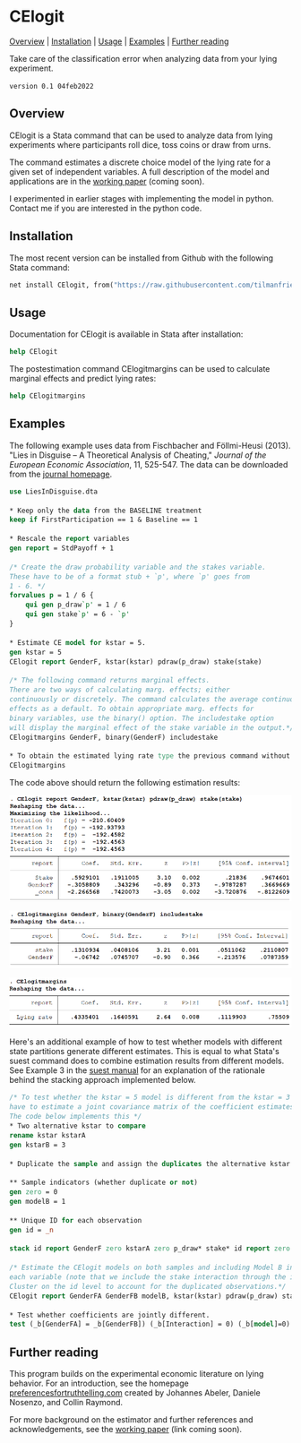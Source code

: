 
CElogit
=================================

[Overview](#overview)
| [Installation](#installation)
| [Usage](#usage)
| [Examples](#examples)
| [Further reading](#further-reading)

Take care of the classification error when analyzing data from your lying experiment.

`version 0.1 04feb2022`


Overview
---------------------------------

CElogit is a Stata command that can be used to analyze data from lying experiments where participants roll dice, toss coins or draw from urns.

The command estimates a discrete choice model of the lying rate for a given set of independent variables. A full description of the model and applications are in the [working paper](https://tilmanfries.github.io/PAPER) (coming soon).

I experimented in earlier stages with implementing the model in python. Contact me if you are interested in the python code.

Installation
---------------------------------

The most recent version can be installed from Github with the following Stata command:

```stata
net install CElogit, from("https://raw.githubusercontent.com/tilmanfries/CElogit/master/")
```

Usage
---------------------------------

Documentation for CElogit is available in Stata after installation:
```stata
help CElogit
```

The postestimation command CElogitmargins can be used to calculate marginal effects and predict lying rates:
```stata
help CElogitmargins
```

Examples
---------------------------------
The following example uses data from Fischbacher and Föllmi-Heusi (2013). "Lies in Disguise – A Theoretical Analysis of Cheating," *Journal of the European Economic Association*, 11, 525-547. The data can be downloaded from the [journal homepage](https://doi.org/10.1111/jeea.12014).

```stata
use LiesInDisguise.dta

* Keep only the data from the BASELINE treatment
keep if FirstParticipation == 1 & Baseline == 1

* Rescale the report variables
gen report = StdPayoff + 1

/* Create the draw probability variable and the stakes variable.
These have to be of a format stub + `p', where `p' goes from
1 - 6. */
forvalues p = 1 / 6 {
    qui gen p_draw`p' = 1 / 6
    qui gen stake`p' = 6 - `p'
}

* Estimate CE model for kstar = 5.
gen kstar = 5
CElogit report GenderF, kstar(kstar) pdraw(p_draw) stake(stake)

/* The following command returns marginal effects.
There are two ways of calculating marg. effects; either
continuously or discretely. The command calculates the average continuous marg.
effects as a default. To obtain appropriate marg. effects for
binary variables, use the binary() option. The includestake option
will display the marginal effect of the stake variable in the output.*/
CElogitmargins GenderF, binary(GenderF) includestake

* To obtain the estimated lying rate type the previous command without any options.
CElogitmargins
```

The code above should return the following estimation results:

![CElogit command](figures/CElogit_screen.PNG "CElogit command")

![Marginal effects](figures/margins_screen.PNG "Average marginal effects")

![Lying rate](figures/lying_rate_screen.PNG "Estimated lying rate")

Here's an additional example of how to test whether models with different state partitions generate different estimates. This is equal to what Stata's suest command does to combine estimation results from different models. See Example 3 in the [suest manual](https://www.stata.com/manuals13/rsuest.pdf) for an explanation of the rationale behind the stacking approach implemented below.

```stata
/* To test whether the kstar = 5 model is different from the kstar = 3 model, we
have to estimate a joint covariance matrix of the coefficient estimates.
The code below implements this */
* Two alternative kstar to compare
rename kstar kstarA
gen kstarB = 3

* Duplicate the sample and assign the duplicates the alternative kstar parameter.

** Sample indicators (whether duplicate or not)
gen zero = 0
gen modelB = 1

** Unique ID for each observation
gen id = _n

stack id report GenderF zero kstarA zero p_draw* stake* id report zero GenderF kstarB modelB p_draw* stake*, into(id report GenderFA GenderFB kstar modelB p_draw1-p_draw6 stake1-stake6) clear

/* Estimate the CElogit models on both samples and including Model B interaction terms for
each variable (note that we include the stake interaction through the interact_gamma() option).
Cluster on the id level to account for the duplicated observations.*/
CElogit report GenderFA GenderFB modelB, kstar(kstar) pdraw(p_draw) stake(stake) interact_gamma(modelB) vce(cluster id)

* Test whether coefficients are jointly different.
test (_b[GenderFA] = _b[GenderFB]) (_b[Interaction] = 0) (_b[model]=0)
```

Further reading
---------------------------------

This program builds on the experimental economic literature on lying behavior. For an introduction, see the homepage [preferencesfortruthtelling.com](http://www.preferencesfortruthtelling.com/) created by Johannes Abeler, Daniele Nosenzo, and Collin Raymond.

For more background on the estimator and further references and acknowledgements, see the [working paper](https://tilmanfries.github.io/PAPER) (link coming soon).

